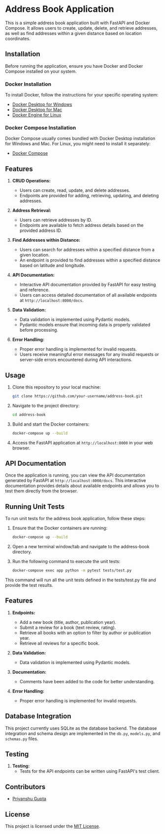 # Address Book Application

This is a simple address book application built with FastAPI and Docker Compose. It allows users to create, update, delete, and retrieve addresses, as well as find addresses within a given distance based on location coordinates.


## Installation

Before running the application, ensure you have Docker and Docker Compose installed on your system.

### Docker Installation

To install Docker, follow the instructions for your specific operating system:
- [Docker Desktop for Windows](https://docs.docker.com/desktop/install/)
- [Docker Desktop for Mac](https://docs.docker.com/desktop/install/)
- [Docker Engine for Linux](https://docs.docker.com/engine/install/)

### Docker Compose Installation

Docker Compose usually comes bundled with Docker Desktop installation for Windows and Mac. For Linux, you might need to install it separately:
- [Docker Compose](https://docs.docker.com/compose/install/)

## Features

1. **CRUD Operations:**
   - Users can create, read, update, and delete addresses.
   - Endpoints are provided for adding, retrieving, updating, and deleting addresses.

2. **Address Retrieval:**
   - Users can retrieve addresses by ID.
   - Endpoints are available to fetch address details based on the provided address ID.

3. **Find Addresses within Distance:**
   - Users can search for addresses within a specified distance from a given location.
   - An endpoint is provided to find addresses within a specified distance based on latitude and longitude.

4. **API Documentation:**
   - Interactive API documentation provided by FastAPI for easy testing and reference.
   - Users can access detailed documentation of all available endpoints at `http://localhost:8000/docs`.

5. **Data Validation:**
   - Data validation is implemented using Pydantic models.
   - Pydantic models ensure that incoming data is properly validated before processing.

6. **Error Handling:**
   - Proper error handling is implemented for invalid requests.
   - Users receive meaningful error messages for any invalid requests or server-side errors encountered during API interactions.


## Usage

1. Clone this repository to your local machine:

    ```bash
    git clone https://github.com/your-username/address-book.git
    ```

2. Navigate to the project directory:

    ```bash
    cd address-book
    ```

3. Build and start the Docker containers:

    ```bash
    docker-compose up --build
    ```

4. Access the FastAPI application at `http://localhost:8000` in your web browser.

## API Documentation

Once the application is running, you can view the API documentation generated by FastAPI at `http://localhost:8000/docs`. This interactive documentation provides details about available endpoints and allows you to test them directly from the browser.

## Running Unit Tests

To run unit tests for the address book application, follow these steps:

1. Ensure that the Docker containers are running:

   ```bash
   docker-compose up --build
   ```

2. Open a new terminal window/tab and navigate to the address-book directory.

3. Run the following command to execute the unit tests:
   ```bash
   docker-compose exec app python -m pytest tests/test.py
   ```
This command will run all the unit tests defined in the tests/test.py file and provide the test results.

## Features

1. **Endpoints:**
   - Add a new book (title, author, publication year).
   - Submit a review for a book (text review, rating).
   - Retrieve all books with an option to filter by author or publication year.
   - Retrieve all reviews for a specific book.

2. **Data Validation:**
   - Data validation is implemented using Pydantic models.

3. **Documentation:**
   - Comments have been added to the code for better understanding.

4. **Error Handling:**
   - Proper error handling is implemented for invalid requests.


## Database Integration

This project currently uses SQLite as the database backend. The database integration and schema design are implemented in the 
`db.py`, `models.py`, and `schemas.py` files.

## Testing

1. **Testing:**
   - Tests for the API endpoints can be written using FastAPI's test client.

## Contributors

- [Priyanshu Gupta](https://github.com/priyanshugupta169)

## License

This project is licensed under the [MIT License](LICENSE).
